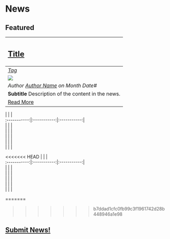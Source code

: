 # News

## **Featured**
[<h2>Title</h2>](URI_to_news) |
:-----------|
[_Tag_](tag.md) |
![](../../images/monthly_no_image.png) |
_Author [Author Name](URI_to_author_profile) on Month Date#_ |
**Subtitle** Description of the content in the news. |
[Read More](URI_to_news) |

| | |  
:-----------:|:-----------:|:-----------:|  
| | |  
| | |  
| | |  
| | |  
| | |  

<<<<<<< HEAD
| | |  
:-----------:|:-----------:|:-----------:|  
| | |  
| | |  
| | |  
| | |  
| | |  


=======
>>>>>>> b7ddad1cfc0fb99c3f1961742d28b448946a1e98
## [Submit News!](../guides/guide_for_submitting_news.md)
